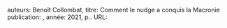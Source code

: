 auteurs: Benoît Collombat, 
titre: Comment le nudge a conquis la Macronie
publication: , 
année: 2021, 
p.. 
URL: 

